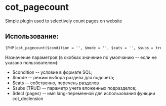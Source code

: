 # cot_pagecount
Simple plugin used to selectively count pages on website

## Использование:

```html
{PHP|cot_pagecount($condition = '', $mode = '', $cats = '', $subs = true, $decl = 'pages')}
```

Назначение параметров (в скобках значение по умолчанию -- если не указано пользователем):
* $condition -- условие в формате SQL;
* $mode -- режим выбора раздела для подсчета;
* $cats -- собственно, перечень разделов
* $subs (TRUE) -- параметр учета вложенных подразделов;
* $decl (pages) -- имя lang-переменной для использования функции cot_declension
